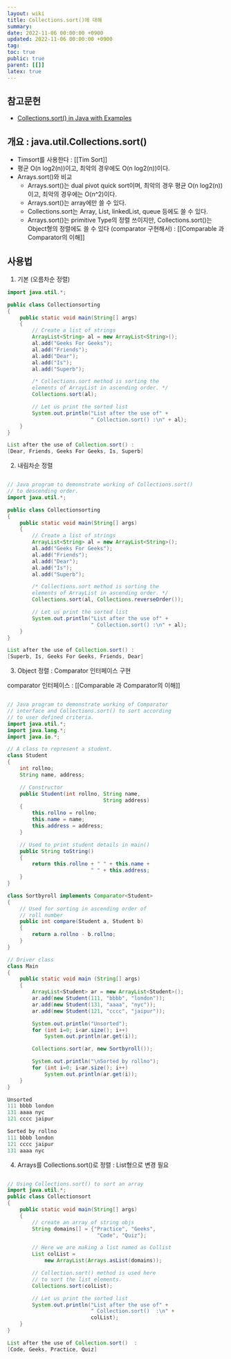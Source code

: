 ```yaml
---
layout: wiki
title: Collections.sort()에 대해
summary:
date: 2022-11-06 00:00:00 +0900
updated: 2022-11-06 00:00:00 +0900
tag:
toc: true
public: true
parent: [[]]
latex: true
---
```


## 참고문헌

- [Collections.sort() in Java with Examples](https://www.geeksforgeeks.org/collections-sort-java-examples/)

## 개요 : java.util.Collections.sort()

- Timsort를 사용한다 : [[Tim Sort]]
- 평균 O(n log2(n))이고, 최악의 경우에도 O(n log2(n))이다.
- Arrays.sort()와 비교
  - Arrays.sort()는 dual pivot quick sort이며, 최악의 경우 평균 O(n log2(n))이고, 최악의 경우에는 O(n^2)이다.
  - Arrays.sort()는 array에만 쓸 수 있다.
  - Collections.sort는 Array, List, linkedList, queue 등에도 쓸 수 있다.
  - Arrays.sort()는 primitive Type의 정렬 쓰이지만, Collections.sort()는 Object형의 정렬에도 쓸 수 있다 (comparator 구현해서) : [[Comparable 과 Comparator의 이해]]

## 사용법

1. 기본 (오름차순 정렬)

```java
import java.util.*;

public class Collectionsorting
{
    public static void main(String[] args)
    {
        // Create a list of strings
        ArrayList<String> al = new ArrayList<String>();
        al.add("Geeks For Geeks");
        al.add("Friends");
        al.add("Dear");
        al.add("Is");
        al.add("Superb");

        /* Collections.sort method is sorting the
        elements of ArrayList in ascending order. */
        Collections.sort(al);

        // Let us print the sorted list
        System.out.println("List after the use of" +
                           " Collection.sort() :\n" + al);
    }
}
```

```java
List after the use of Collection.sort() :
[Dear, Friends, Geeks For Geeks, Is, Superb]
```

2. 내림차순 정렬

```java

// Java program to demonstrate working of Collections.sort()
// to descending order.
import java.util.*;

public class Collectionsorting
{
    public static void main(String[] args)
    {
        // Create a list of strings
        ArrayList<String> al = new ArrayList<String>();
        al.add("Geeks For Geeks");
        al.add("Friends");
        al.add("Dear");
        al.add("Is");
        al.add("Superb");

        /* Collections.sort method is sorting the
        elements of ArrayList in ascending order. */
        Collections.sort(al, Collections.reverseOrder());

        // Let us print the sorted list
        System.out.println("List after the use of" +
                           " Collection.sort() :\n" + al);
    }
}
```

```java
List after the use of Collection.sort() :
[Superb, Is, Geeks For Geeks, Friends, Dear]
```

3. Object 정렬 : Comparator 인터페이스 구현

comparator 인터페이스 : [[Comparable 과 Comparator의 이해]]

```java

// Java program to demonstrate working of Comparator
// interface and Collections.sort() to sort according
// to user defined criteria.
import java.util.*;
import java.lang.*;
import java.io.*;

// A class to represent a student.
class Student
{
    int rollno;
    String name, address;

    // Constructor
    public Student(int rollno, String name,
                               String address)
    {
        this.rollno = rollno;
        this.name = name;
        this.address = address;
    }

    // Used to print student details in main()
    public String toString()
    {
        return this.rollno + " " + this.name +
                           " " + this.address;
    }
}

class Sortbyroll implements Comparator<Student>
{
    // Used for sorting in ascending order of
    // roll number
    public int compare(Student a, Student b)
    {
        return a.rollno - b.rollno;
    }
}

// Driver class
class Main
{
    public static void main (String[] args)
    {
        ArrayList<Student> ar = new ArrayList<Student>();
        ar.add(new Student(111, "bbbb", "london"));
        ar.add(new Student(131, "aaaa", "nyc"));
        ar.add(new Student(121, "cccc", "jaipur"));

        System.out.println("Unsorted");
        for (int i=0; i<ar.size(); i++)
            System.out.println(ar.get(i));

        Collections.sort(ar, new Sortbyroll());

        System.out.println("\nSorted by rollno");
        for (int i=0; i<ar.size(); i++)
            System.out.println(ar.get(i));
    }
}
```

```java
Unsorted
111 bbbb london
131 aaaa nyc
121 cccc jaipur

Sorted by rollno
111 bbbb london
121 cccc jaipur
131 aaaa nyc
```

4. Arrays를 Collections.sort()로 정렬 : List형으로 변경 필요

```java

// Using Collections.sort() to sort an array
import java.util.*;
public class Collectionsort
{
    public static void main(String[] args)
    {
        // create an array of string objs
        String domains[] = {"Practice", "Geeks",
                             "Code", "Quiz"};

        // Here we are making a list named as Collist
        List colList =
            new ArrayList(Arrays.asList(domains));

        // Collection.sort() method is used here
        // to sort the list elements.
        Collections.sort(colList);

        // Let us print the sorted list
        System.out.println("List after the use of" +
                           " Collection.sort()  :\n" +
                           colList);
    }
}
```

```java
List after the use of Collection.sort()  :
[Code, Geeks, Practice, Quiz]
```
